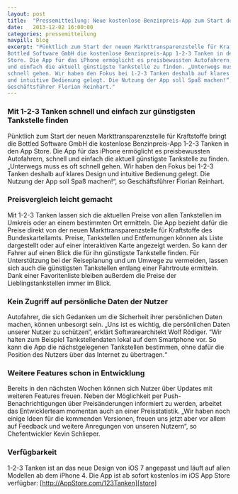```yaml
---
layout: post
title:  "Pressemitteilung: Neue kostenlose Benzinpreis-App zum Start der Markttransparenzstelle"
date:   2013-12-02 16:00:00
categories: pressemitteilung
navpill: blog
excerpt: "Pünktlich zum Start der neuen Markttransparenzstelle für Kraftstoffe bringt die
Bottled Software GmbH die kostenlose Benzinpreis-App 1-2-3 Tanken in den App
Store. Die App für das iPhone ermöglicht es preisbewussten Autofahrern, schnell
und einfach die aktuell günstigste Tankstelle zu finden. „Unterwegs muss es oft
schnell gehen. Wir haben den Fokus bei 1-2-3 Tanken deshalb auf klares Design
und intuitive Bedienung gelegt. Die Nutzung der App soll Spaß machen!“, so
Geschäftsführer Florian Reinhart."
---
```


### Mit 1-2-3 Tanken schnell und einfach zur günstigsten Tankstelle finden ###

Pünktlich zum Start der neuen Markttransparenzstelle für Kraftstoffe bringt die
Bottled Software GmbH die kostenlose Benzinpreis-App 1-2-3 Tanken in den App
Store. Die App für das iPhone ermöglicht es preisbewussten Autofahrern, schnell
und einfach die aktuell günstigste Tankstelle zu finden. „Unterwegs muss es oft
schnell gehen. Wir haben den Fokus bei 1-2-3 Tanken deshalb auf klares Design
und intuitive Bedienung gelegt. Die Nutzung der App soll Spaß machen!“, so
Geschäftsführer Florian Reinhart.


### Preisvergleich leicht gemacht ###

Mit 1-2-3 Tanken lassen sich die aktuellen Preise von allen Tankstellen im
Umkreis oder an einem bestimmten Ort ermitteln. Die App bezieht dafür die
Preise direkt von der neuen Markttransparenzstelle für Kraftstoffe des
Bundeskartellamts. Preise, Tankstellen und Entfernungen können als Liste
dargestellt oder auf einer interaktiven Karte angezeigt werden. So kann der
Fahrer auf einen Blick die für ihn günstigste Tankstelle finden. Für
Unterstützung bei der Reiseplanung und um Umwege zu vermeiden, lassen sich auch
die günstigsten Tankstellen entlang einer Fahrtroute ermitteln. Dank einer
Favoritenliste bleiben außerdem die Preise der Lieblingstankstellen immer im
Blick.

### Kein Zugriff auf persönliche Daten der Nutzer ###

Autofahrer, die sich Gedanken um die Sicherheit ihrer persönlichen Daten
machen, können unbesorgt sein. „Uns ist es wichtig, die persönlichen Daten
unserer Nutzer zu schützen“, erklärt Softwarearchitekt Wolf Rödiger. “Wir
halten zum Beispiel Tankstellendaten lokal auf dem Smartphone vor. So kann die
App die nächstgelegenen Tankstellen bestimmen, ohne dafür die Position des
Nutzers über das Internet zu übertragen.“

### Weitere Features schon in Entwicklung ###

Bereits in den nächsten Wochen können sich Nutzer über Updates mit weiteren
Features freuen. Neben der Möglichkeit per Push-Benachrichtigungen über
Preisänderungen informiert zu werden, arbeitet das Entwicklerteam momentan auch
an einer Preisstatistik. „Wir haben noch einige Ideen für die kommenden
Versionen, freuen uns jetzt aber vor allem auf Feedback und weitere Anregungen
von unseren Nutzern“, so Chefentwickler Kevin Schlieper.

### Verfügbarkeit ###

1-2-3 Tanken ist an das neue Design von iOS 7 angepasst und läuft auf allen
Modellen ab dem iPhone 4. Die App ist ab sofort kostenlos im iOS App Store
verfügbar: [http://AppStore.com/123Tanken][store]


[store]:    http://AppStore.com/123Tanken
